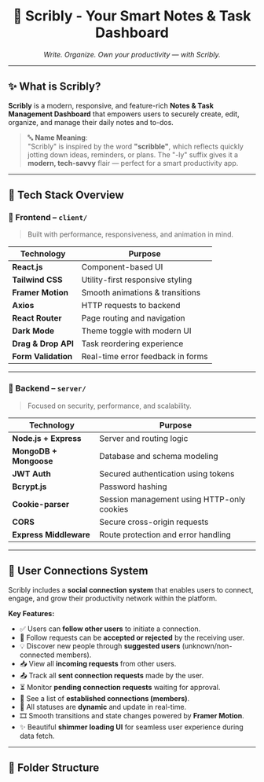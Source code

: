 <h1 align="center">📝 Scribly - Your Smart Notes & Task Dashboard</h1>

<p align="center"><i>Write. Organize. Own your productivity — with Scribly.</i></p>

---

## ✨ What is Scribly?

**Scribly** is a modern, responsive, and feature-rich **Notes & Task Management Dashboard** that empowers users to securely create, edit, organize, and manage their daily notes and to-dos.

> 🔤 **Name Meaning**:  
> "Scribly" is inspired by the word **"scribble"**, which reflects quickly jotting down ideas, reminders, or plans. The "-ly" suffix gives it a **modern, tech-savvy** flair — perfect for a smart productivity app.

---

## 🧩 Tech Stack Overview

### 🎨 Frontend – `client/`

> Built with performance, responsiveness, and animation in mind.

| Technology         | Purpose                                      |
|--------------------|----------------------------------------------|
| **React.js**       | Component-based UI                           |
| **Tailwind CSS**   | Utility-first responsive styling             |
| **Framer Motion**  | Smooth animations & transitions              |
| **Axios**          | HTTP requests to backend                     |
| **React Router**   | Page routing and navigation                  |
| **Dark Mode**      | Theme toggle with modern UI                  |
| **Drag & Drop API**| Task reordering experience                   |
| **Form Validation**| Real-time error feedback in forms            |

---

### 🔧 Backend – `server/`

> Focused on security, performance, and scalability.

| Technology            | Purpose                                       |
|------------------------|-----------------------------------------------|
| **Node.js + Express**  | Server and routing logic                      |
| **MongoDB + Mongoose** | Database and schema modeling                  |
| **JWT Auth**           | Secured authentication using tokens           |
| **Bcrypt.js**          | Password hashing                              |
| **Cookie-parser**      | Session management using HTTP-only cookies    |
| **CORS**               | Secure cross-origin requests                  |
| **Express Middleware** | Route protection and error handling           |

---

## 🔗 User Connections System

Scribly includes a **social connection system** that enables users to connect, engage, and grow their productivity network within the platform.

**Key Features:**

- ✅ Users can **follow other users** to initiate a connection.
- 🔄 Follow requests can be **accepted or rejected** by the receiving user.
- 💡 Discover new people through **suggested users** (unknown/non-connected members).
- 📥 View all **incoming requests** from other users.
- 📤 Track all **sent connection requests** made by the user.
- ⏳ Monitor **pending connection requests** waiting for approval.
- 🤝 See a list of **established connections (members)**.
- 🔁 All statuses are **dynamic** and update in real-time.
- 🎞️ Smooth transitions and state changes powered by **Framer Motion**.
- ✨ Beautiful **shimmer loading UI** for seamless user experience during data fetch.

---

## 📁 Folder Structure